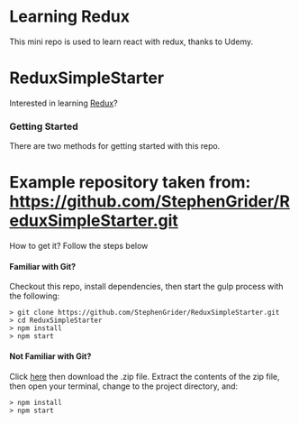 # Learning Redux
This mini repo is used to learn react with redux, thanks to Udemy.

# ReduxSimpleStarter

Interested in learning [Redux](https://www.udemy.com/react-redux/)?

### Getting Started

There are two methods for getting started with this repo.

# Example repository taken from: https://github.com/StephenGrider/ReduxSimpleStarter.git
How to get it? Follow the steps below

#### Familiar with Git?
Checkout this repo, install dependencies, then start the gulp process with the following:

```
> git clone https://github.com/StephenGrider/ReduxSimpleStarter.git
> cd ReduxSimpleStarter
> npm install
> npm start
```

#### Not Familiar with Git?
Click [here](https://github.com/StephenGrider/ReactStarter/releases) then download the .zip file.  Extract the contents of the zip file, then open your terminal, change to the project directory, and:

```
> npm install
> npm start
```
